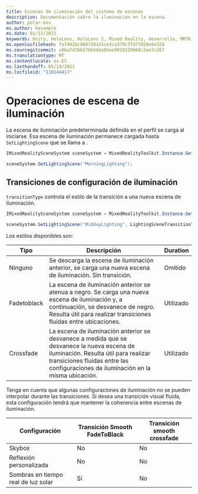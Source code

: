 ```yaml
---
title: Escenas de iluminación del sistema de escenas
description: Documentación sobre la iluminación en la escena.
author: polar-kev
ms.author: kesemple
ms.date: 01/12/2021
keywords: Unity, HoloLens, HoloLens 2, Mixed Reality, desarrollo, MRTK
ms.openlocfilehash: fa7442bc968710a31ce3ca379c7fd73928e6e324
ms.sourcegitcommit: c0ba7d7bb57bb5dda65ee9019229b68c2ee7c267
ms.translationtype: MT
ms.contentlocale: es-ES
ms.lasthandoff: 05/19/2021
ms.locfileid: "110144417"
---
```

# <a name="lighting-scene-operations"></a>Operaciones de escena de iluminación

La escena de iluminación predeterminada definida en el perfil se carga al iniciarse. Esa escena de iluminación permanece cargada hasta `SetLightingScene` que se llama a .

```c#
IMixedRealitySceneSystem sceneSystem = MixedRealityToolkit.Instance.GetService<IMixedRealitySceneSystem>();

sceneSystem.SetLightingScene("MorningLighting");
```

## <a name="lighting-setting-transitions"></a>Transiciones de configuración de iluminación

`transitionType` controla el estilo de la transición a una nueva escena de iluminación.

```c#
IMixedRealitySceneSystem sceneSystem = MixedRealityToolkit.Instance.GetService<IMixedRealitySceneSystem>();

sceneSystem.SetLightingScene("MiddayLighting", LightingSceneTransitionType.CrossFade);
```

Los estilos disponibles son:

Tipo | Descripción | Duration
--- | --- | ---
Ninguno | Se descarga la escena de iluminación anterior, se carga una nueva escena de iluminación. Sin transición. | Omitido
Fadetoblack | La escena de iluminación anterior se atenua a negro. Se carga una nueva escena de iluminación y, a continuación, se desvanece de negro. Resulta útil para realizar transiciones fluidas entre ubicaciones. | Utilizado
Crossfade | La escena de iluminación anterior se desvanece a medida que se desvanece la nueva escena de iluminación. Resulta útil para realizar transiciones fluidas entre las configuraciones de iluminación en la misma ubicación. | Utilizado

Tenga en cuenta que algunas configuraciones de iluminación no se pueden interpolar durante las transiciones. Si desea una transición visual fluida, esta configuración tendrá que mantener la coherencia entre escenas de iluminación.

Configuración | Transición Smooth FadeToBlack | Transición smooth crossfade
--- | --- | ---
Skybox | No | No
Reflexión personalizada | No | No
Sombras en tiempo real de luz solar | Sí | No
